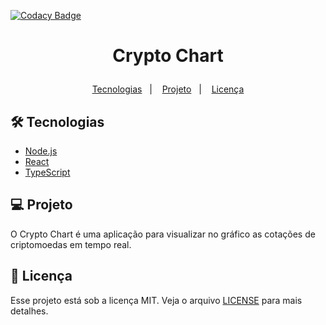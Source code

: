 [![Codacy Badge](https://app.codacy.com/project/badge/Grade/2f622f7d66f84007a3bb5d06381982bd)](https://www.codacy.com/gh/joasimonson/crypto-chart/dashboard?utm_source=github.com&amp;utm_medium=referral&amp;utm_content=joasimonson/crypto-chart&amp;utm_campaign=Badge_Grade)

<h1 align="center">
    <p>Crypto Chart</p>
</h1>

<p align="center">
  <a href="#-tecnologias">Tecnologias</a>&nbsp;&nbsp;&nbsp;|&nbsp;&nbsp;&nbsp;
  <a href="#-projeto">Projeto</a>&nbsp;&nbsp;&nbsp;|&nbsp;&nbsp;&nbsp;
  <a href="#memo-licença">Licença</a>
</p>

## 🛠 Tecnologias

- [Node.js](https://nodejs.org/en/)
- [React](https://reactjs.org)
- [TypeScript](https://www.typescriptlang.org/)

## 💻 Projeto

O Crypto Chart é uma aplicação para visualizar no gráfico as cotações de criptomoedas em tempo real.

## :memo: Licença

Esse projeto está sob a licença MIT. Veja o arquivo [LICENSE](LICENSE) para mais detalhes.
